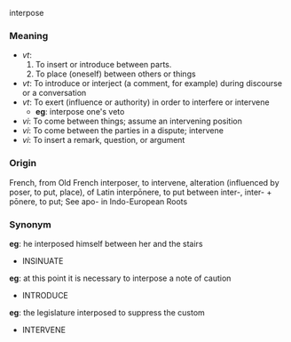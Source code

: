 interpose
### Meaning
+ _vt_:
   1. To insert or introduce between parts.
   2. To place (oneself) between others or things
+ _vt_: To introduce or interject (a comment, for example) during discourse or a conversation
+ _vt_: To exert (influence or authority) in order to interfere or intervene
    + __eg__: interpose one's veto
+ _vi_: To come between things; assume an intervening position
+ _vi_: To come between the parties in a dispute; intervene
+ _vi_: To insert a remark, question, or argument

### Origin

French, from Old French interposer, to intervene, alteration (influenced by poser, to put, place), of Latin interpōnere, to put between inter-, inter- + pōnere, to put; See apo- in Indo-European Roots

### Synonym

__eg__: he interposed himself between her and the stairs

+ INSINUATE

__eg__: at this point it is necessary to interpose a note of caution

+ INTRODUCE

__eg__: the legislature interposed to suppress the custom

+ INTERVENE


